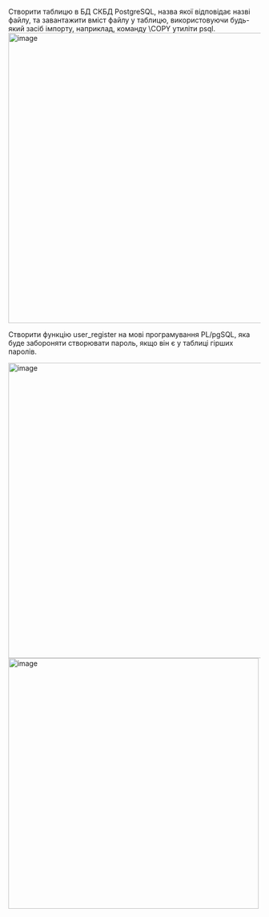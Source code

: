 Створити таблицю в БД СКБД PostgreSQL, назва якої відповідає назві файлу, та завантажити вміст файлу у таблицю, використовуючи будь-який засіб імпорту, наприклад, команду \COPY утиліти psql.
<img width="579" alt="image" src="https://github.com/user-attachments/assets/de5d5c64-09ba-4993-a65c-94960321ae68" />


Створити функцію user_register на мові програмування PL/pgSQL, яка буде забороняти створювати пароль, якщо він є у таблиці гірших паролів.


<img width="589" alt="image" src="https://github.com/user-attachments/assets/4ada8e60-4bc6-49b2-807c-d4bcac743e10" />

<img width="500" alt="image" src="https://github.com/user-attachments/assets/8064d1e7-aafb-4066-b5c5-762cfd9d6ee5" />

